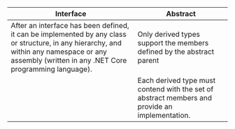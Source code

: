 | Interface                                                                                                                                                                                         | Abstract                                                              |
| ------------------------------------------------------------------------------------------------------------------------------------------------------------------------------------------------- | --------------------------------------------------------------------- |
| After an interface has been defined, it can be implemented by any class or structure, in any hierarchy, and within any namespace or any assembly (written in any .NET Core programming language). | Only derived types support the members defined by the abstract parent |
|                                                                                                                                                                                                   | Each derived type must contend with the set of abstract members and provide an implementation.                                                                      |
